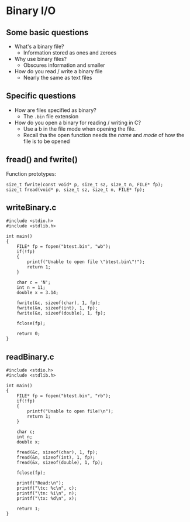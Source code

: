 # Binary I/O

## Some basic questions
* What's a binary file?
    * Information stored as ones and zeroes
* Why use binary files?
    * Obscures information and smaller
* How do you read / write a binary file
    * Nearly the same as text files

## Specific questions
* How are files specified as binary?
    * The `.bin` file extension
* How do you open a binary for reading / writing in C?
    * Use a b in the file mode when opening the file.
    * Recall tha the open function needs the *name* and *mode* of how the file is to be opened

## fread() and fwrite()
Function prototypes:
```
size_t fwrite(const void* p, size_t sz, size_t n, FILE* fp);
size_t fread(void* p, size_t sz, size_t n, FILE* fp);
```

## writeBinary.c
```
#include <stdio.h>
#include <stdlib.h>

int main()
{
    FILE* fp = fopen("btest.bin", "wb");
    if(!fp)
    {
        printf("Unable to open file \"btest.bin\"!");
        return 1;
    }

    char c = 'N';
    int n = 11;
    double x = 3.14;

    fwrite(&c, sizeof(char), 1, fp);
    fwrite(&n, sizeof(int), 1, fp);
    fwrite(&x, sizeof(double), 1, fp);

    fclose(fp);

    return 0;
}
```

## readBinary.c
```
#include <stdio.h>
#include <stdlib.h>

int main()
{
    FILE* fp = fopen("btest.bin", "rb");
    if(!fp)
    {
        printf("Unable to open file!\n");
        return 1;
    }

    char c;
    int n;
    double x;

    fread(&c, sizeof(char), 1, fp);
    fread(&n, sizeof(int), 1, fp);
    fread(&x, sizeof(double), 1, fp);

    fclose(fp);

    printf("Read:\n");
    printf("\tc: %c\n", c);
    printf("\tn: %i\n", n);
    printf("\tx: %d\n", x);

    return 1;
}
```